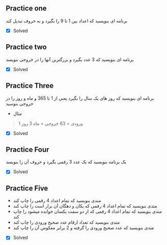 ## Practice one

برنامه ای بنویسید که اعداد بین 1 تا 9 را بگیرد و به حروف تبدیل کند
 - [x] Solved
## Practice two

برنامه ای بنویسید که 3 عدد بگیرد و بزرگترین آنها را در خروجی بنویسد
 - [x] Solved
## Practice Three

برنامه ای بنویسید که روز های یک سال را بگیرد یعنی از 1 تا 365 و ماه و روز را در خروجی بنوسید

 - مثال
> ورودی = 63
>   خروجی = ماه 3 روز 1
 - [x] Solved
 
## Practice Four

 یک برنامه بنویسید که یک عدد 3 رقمی بگیرد و حروف آن را بنویسد
 - [x] Solved


## Practice Five

 - متدی بنویسید که تمام اعداد 4 رقمی را چاپ کند
 - متدی بنویسید که تمام اعداد 4 رقمی که یکان و دهگان آن برار است را چاپ کند
 - متدی بنویسید که تمام اعداد 4 رقمی که از دو سمت یکسان خوانده میشود را چاپ کند
 - متدی بنویسید که تعداد ارقام عدد صحیح ورودی را چاپ کند
 - متدی بنویسید که عدد صحیح ورودی را گرفته و 2 برابر معکوس آن را چاپ کند
 
- [x] Solved
